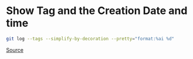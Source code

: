 # Show Tag and the Creation Date and time

```bash
git log --tags --simplify-by-decoration --pretty="format:%ai %d"
```

[Source](https://stackoverflow.com/questions/6900328/git-command-to-show-all-lightweight-tags-creation-dates)
